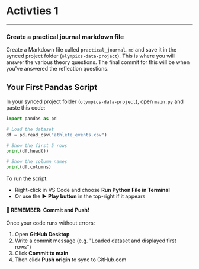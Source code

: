 # Activties 1

***

### Create a practical journal markdown file

Create a Markdown file called `practical_journal.md` and save it in the synced project folder (`olympics-data-project`). This is where you will answer the various theory questions. The final commit for this will be when you've answered the reflection questions.

## Your First Pandas Script

In your synced project folder (`olympics-data-project`), open `main.py` and paste this code:

```python
import pandas as pd

# Load the dataset
df = pd.read_csv("athlete_events.csv")

# Show the first 5 rows
print(df.head())

# Show the column names
print(df.columns)
```

To run the script:

* Right-click in VS Code and choose **Run Python File in Terminal**
* Or use the ▶️ **Play button** in the top-right if it appears

#### 💾 **REMEMBER: Commit and Push!**

Once your code runs without errors:

1. Open **GitHub Desktop**
2. Write a commit message (e.g. "Loaded dataset and displayed first rows")
3. Click **Commit to main**
4. Then click **Push origin** to sync to GitHub.com
